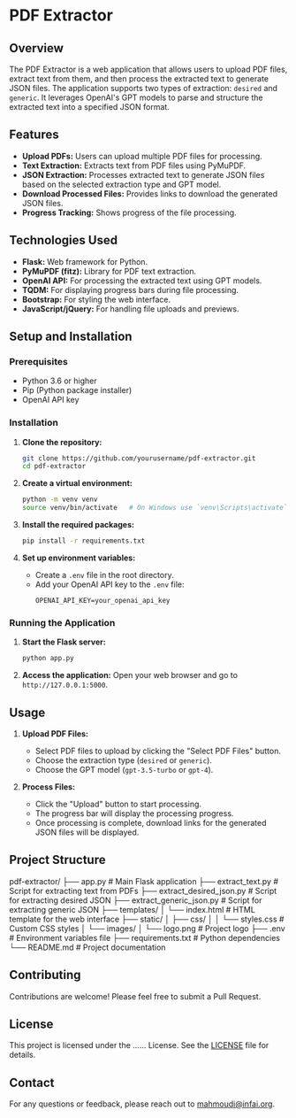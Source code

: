 # PDF Extractor

## Overview

The PDF Extractor is a web application that allows users to upload PDF files, extract text from them, and then process the extracted text to generate JSON files. The application supports two types of extraction: `desired` and `generic`. It leverages OpenAI's GPT models to parse and structure the extracted text into a specified JSON format.

## Features

- **Upload PDFs:** Users can upload multiple PDF files for processing.
- **Text Extraction:** Extracts text from PDF files using PyMuPDF.
- **JSON Extraction:** Processes extracted text to generate JSON files based on the selected extraction type and GPT model.
- **Download Processed Files:** Provides links to download the generated JSON files.
- **Progress Tracking:** Shows progress of the file processing.

## Technologies Used

- **Flask:** Web framework for Python.
- **PyMuPDF (fitz):** Library for PDF text extraction.
- **OpenAI API:** For processing the extracted text using GPT models.
- **TQDM:** For displaying progress bars during file processing.
- **Bootstrap:** For styling the web interface.
- **JavaScript/jQuery:** For handling file uploads and previews.

## Setup and Installation

### Prerequisites

- Python 3.6 or higher
- Pip (Python package installer)
- OpenAI API key

### Installation

1. **Clone the repository:**
    ```bash
    git clone https://github.com/yourusername/pdf-extractor.git
    cd pdf-extractor
    ```

2. **Create a virtual environment:**
    ```bash
    python -m venv venv
    source venv/bin/activate   # On Windows use `venv\Scripts\activate`
    ```

3. **Install the required packages:**
    ```bash
    pip install -r requirements.txt
    ```

4. **Set up environment variables:**
    - Create a `.env` file in the root directory.
    - Add your OpenAI API key to the `.env` file:
      ```plaintext
      OPENAI_API_KEY=your_openai_api_key
      ```

### Running the Application

1. **Start the Flask server:**
    ```bash
    python app.py
    ```

2. **Access the application:**
    Open your web browser and go to `http://127.0.0.1:5000`.

## Usage

1. **Upload PDF Files:**
    - Select PDF files to upload by clicking the "Select PDF Files" button.
    - Choose the extraction type (`desired` or `generic`).
    - Choose the GPT model (`gpt-3.5-turbo` or `gpt-4`).

2. **Process Files:**
    - Click the "Upload" button to start processing.
    - The progress bar will display the processing progress.
    - Once processing is complete, download links for the generated JSON files will be displayed.

## Project Structure

pdf-extractor/
├── app.py # Main Flask application
├── extract_text.py # Script for extracting text from PDFs
├── extract_desired_json.py # Script for extracting desired JSON
├── extract_generic_json.py # Script for extracting generic JSON
├── templates/
│ └── index.html # HTML template for the web interface
├── static/
│ ├── css/
│ │ └── styles.css # Custom CSS styles
│ └── images/
│ └── logo.png # Project logo
├── .env # Environment variables file
├── requirements.txt # Python dependencies
└── README.md # Project documentation



## Contributing

Contributions are welcome! Please feel free to submit a Pull Request.

## License

This project is licensed under the ...... License. See the [LICENSE](LICENSE) file for details.

## Contact

For any questions or feedback, please reach out to mahmoudi@infai.org.
